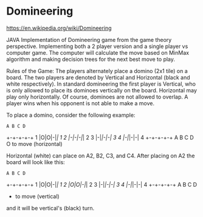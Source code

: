 # Domineering
https://en.wikipedia.org/wiki/Domineering

JAVA Implementation of Domineering game from the game theory perspective. Implementing both a 2 player version 
and a single player vs computer game. The computer will calculate the move based on MinMax algorithm and making 
decision trees for the next best move to play.

Rules of the Game:
The players alternately place a domino (2x1 tile) on a board. The two players are denoted by
Vertical and Horizontal (black and white respectively). In standard domineering the first player is Vertical,
who is only allowed to place its dominoes vertically on the board. Horizontal may play only horizontally. Of course,
dominoes are not allowed to overlap. A player wins when his opponent is not able to make a move.

To place a domino, consider the following example:

    A B C D
   +-+-+-+-+
 1 |O|O|-|*| 1
 2 |-|-|-|*| 2
 3 |-|*|-|-| 3
 4 |-|*|-|-| 4
   +-+-+-+-+
    A B C D
O to move (horizontal)

Horizontal (white) can place on A2, B2, C3, and C4. After placing
on A2 the board will look like this:

    A B C D
   +-+-+-+-+
 1 |O|O|-|*| 1
 2 |O|O|-|*| 2
 3 |-|*|-|-| 3
 4 |-|*|-|-| 4
   +-+-+-+-+
    A B C D
* to move (vertical)

and it will be vertical's (black) turn.
